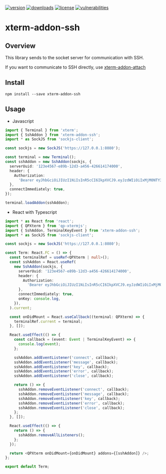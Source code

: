[![version](https://img.shields.io/npm/v/xterm-addon-ssh)](https://github.com/chequer-io/xterm-addon-ssh)
[![downloads](https://img.shields.io/npm/dm/xterm-addon-ssh)](https://github.com/chequer-io/xterm-addon-ssh)
[![license](https://img.shields.io/npm/l/xterm-addon-ssh)](https://github.com/chequer-io/xterm-addon-ssh)
[![vulnerabilities](https://img.shields.io/snyk/vulnerabilities/npm/xterm-addon-ssh)](https://github.com/chequer-io/xterm-addon-ssh)

# xterm-addon-ssh

## Overview

This library sends to the socket server for communication with SSH.

If you want to communicate to SSH directly, use [xterm-addon-attach](https://www.npmjs.com/package/xterm-addon-attach)

## Install

```shell
npm install --save xterm-addon-ssh
```

## Usage

- Javascript

```typescript
import { Terminal } from 'xterm';
import { SshAddon } from 'xterm-addon-ssh';
import * as SockJS from 'sockjs-client';

const sockjs = new SockJS('https://127.0.0.1:8080');

const terminal = new Terminal();
const sshAddon = new SshAddon(sockjs, {
  serverUuid: '123e4567-e89b-12d3-a456-426614174000',
  header: {
    Authorization:
      'Bearer eyJhbGciOiJIUzI1NiIsInR5cCI6IkpXVCJ9.eyJzdWIiOiIxMjM0NTY3ODkwIiwibmFtZSI6IkpvaG4gRG9lIiwiaWF0IjoxNTE2MjM5MDIyfQ.SflKxwRJSMeKKF2QT4fwpMeJf36POk6yJV_adQssw5c',
  },
  connectImmediately: true,
});

terminal.loadAddon(sshAddon);
```

- React with Typescript

```typescript jsx
import * as React from 'react';
import { QPXterm } from 'qp-xtermjs';
import { SshAddon, TerminalKeyEvent } from 'xterm-addon-ssh';
import * as SockJS from 'sockjs-client';

const sockjs = new SockJS('https://127.0.0.1:8080');

const Term: React.FC = () => {
  const terminalRef = useRef<QPXterm | null>();
  const sshAddon = React.useRef(
    new SshAddon(sockjs, {
      serverUuid: '123e4567-e89b-12d3-a456-426614174000',
      header: {
        Authorization:
          'Bearer eyJhbGciOiJIUzI1NiIsInR5cCI6IkpXVCJ9.eyJzdWIiOiIxMjM0NTY3ODkwIiwibmFtZSI6IkpvaG4gRG9lIiwiaWF0IjoxNTE2MjM5MDIyfQ.SflKxwRJSMeKKF2QT4fwpMeJf36POk6yJV_adQssw5c',
      },
      connectImmediately: true,
      onKey: console.log,
    }),
  ).current;

  const onDidMount = React.useCallback((terminal: QPXterm) => {
    terminalRef.current = terminal;
  }, []);

  React.useEffect(() => {
    const callback = (event: Event | TerminalKeyEvent) => {
      console.log(event);
    };

    sshAddon.addEventListener('connect', callback);
    sshAddon.addEventListener('message', callback);
    sshAddon.addEventListener('key', callback);
    sshAddon.addEventListener('error', callback);
    sshAddon.addEventListener('close', callback);

    return () => {
      sshAddon.removeEventListener('connect', callback);
      sshAddon.removeEventListener('message', callback);
      sshAddon.removeEventListener('key', callback);
      sshAddon.removeEventListener('error', callback);
      sshAddon.removeEventListener('close', callback);
    };
  }, []);

  React.useEffect(() => {
    return () => {
      sshAddon.removeAllListeners();
    };
  });

  return <QPXterm onDidMount={onDidMount} addons={[sshAddon]} />;
};

export default Term;
```
